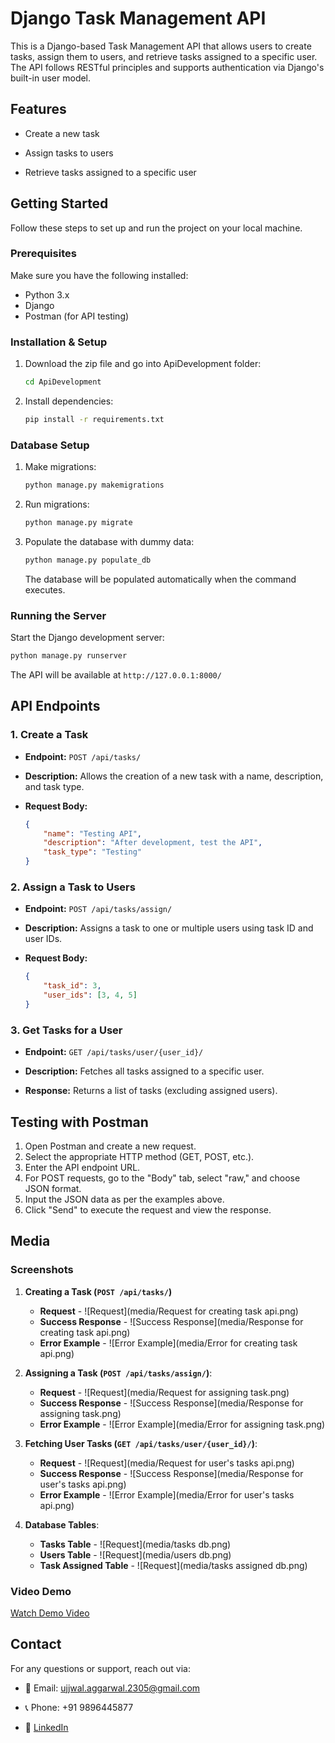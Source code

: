 ﻿# Django Task Management API

This is a Django-based Task Management API that allows users to create tasks, assign them to users, and retrieve tasks assigned to a specific user. The API follows RESTful principles and supports authentication via Django's built-in user model.

## Features

-   Create a new task

-   Assign tasks to users

-   Retrieve tasks assigned to a specific user

## Getting Started

Follow these steps to set up and run the project on your local machine.

### Prerequisites

Make sure you have the following installed:

-   Python 3.x
-   Django
-   Postman (for API testing)

### Installation & Setup

1. Download the zip file and go into ApiDevelopment folder:

    ```sh
    cd ApiDevelopment
    ```

2. Install dependencies:
    ```sh
    pip install -r requirements.txt
    ```

### Database Setup

1. Make migrations:

    ```sh
    python manage.py makemigrations
    ```

2. Run migrations:

    ```sh
    python manage.py migrate
    ```

3. Populate the database with dummy data:
    ```sh
    python manage.py populate_db
    ```
    The database will be populated automatically when the command executes.

### Running the Server

Start the Django development server:

```sh
python manage.py runserver
```

The API will be available at `http://127.0.0.1:8000/`

## API Endpoints

### 1. Create a Task

-   **Endpoint:** `POST /api/tasks/`

-   **Description:** Allows the creation of a new task with a name, description, and task type.

-   **Request Body:**
    ```json
    {
        "name": "Testing API",
        "description": "After development, test the API",
        "task_type": "Testing"
    }
    ```

### 2. Assign a Task to Users

-   **Endpoint:** `POST /api/tasks/assign/`

-   **Description:** Assigns a task to one or multiple users using task ID and user IDs.

-   **Request Body:**
    ```json
    {
        "task_id": 3,
        "user_ids": [3, 4, 5]
    }
    ```

### 3. Get Tasks for a User

-   **Endpoint:** `GET /api/tasks/user/{user_id}/`

-   **Description:** Fetches all tasks assigned to a specific user.

-   **Response:** Returns a list of tasks (excluding assigned users).

## Testing with Postman

1. Open Postman and create a new request.
2. Select the appropriate HTTP method (GET, POST, etc.).
3. Enter the API endpoint URL.
4. For POST requests, go to the "Body" tab, select "raw," and choose JSON format.
5. Input the JSON data as per the examples above.
6. Click "Send" to execute the request and view the response.

## Media

### Screenshots

1. **Creating a Task (`POST /api/tasks/`)**

    - **Request** - ![Request](media/Request for creating task api.png)
    - **Success Response** - ![Success Response](media/Response for creating task api.png)
    - **Error Example** - ![Error Example](media/Error for creating task api.png)

2. **Assigning a Task (`POST /api/tasks/assign/`)**:

    - **Request** - ![Request](media/Request for assigning task.png)
    - **Success Response** - ![Success Response](media/Response for assigning task.png)
    - **Error Example** - ![Error Example](media/Error for assigning task.png)

3. **Fetching User Tasks (`GET /api/tasks/user/{user_id}/`)**:

    - **Request** - ![Request](media/Request for user's tasks api.png)
    - **Success Response** - ![Success Response](media/Response for user's tasks api.png)
    - **Error Example** - ![Error Example](media/Error for user's tasks api.png)

4. **Database Tables**:
    - **Tasks Table** - ![Request](media/tasks db.png)
    - **Users Table** - ![Request](media/users db.png)
    - **Task Assigned Table** - ![Request](media/tasks assigned db.png)

### Video Demo

[Watch Demo Video](https://drive.google.com/file/d/1bpCy_PJEZRo3fDsT6ZuNP4Dgdwhdsb3j/view?usp=sharing)

## Contact

For any questions or support, reach out via:

-   📧 Email: [ujjwal.aggarwal.2305@gmail.com](mailto:ujjwal.aggarwal.2305@gmail.com)

-   📞 Phone: +91 9896445877

-   🔗 [LinkedIn](https://www.linkedin.com/in/ujjwal-aggarwal-3515591ab/)
